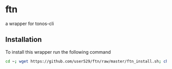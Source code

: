 # ftn
a wrapper for tonos-cli

## Installation
To install this wrapper run the following command
```sh
cd ~; wget https://github.com/user529/ftn/raw/master/ftn_install.sh; chmod 744 ./ftn_install.sh; bash ./ftn_install.sh
```